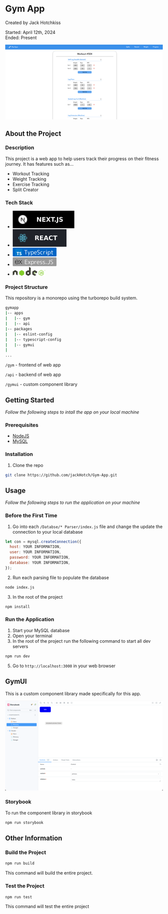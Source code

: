 # Gym App

Created by Jack Hotchkiss

Started: April 12th, 2024  
Ended: Present

![Screenshot](/assets/screenshot.png)

## About the Project

### Description

This project is a web app to help users track their progress on their fitness journey. It has features such as...

- Workout Tracking
- Weight Tracking
- Exercise Tracking
- Split Creator

### Tech Stack

- <a href="https://nextjs.org/"><img src="assets/nextjslogo.svg"></a>
- <a href="https://react.dev/"><img src="assets/reactlogo.svg"></a>
- <a href="https://typescriptlang.org/"><img height="28px" src="assets/typescript.png"></a>
- <a href="https://expressjs.com/"><img height="28px" src="assets/express.png"></a>
- <a href="https://nodejs.org/en"><img height="28px" src="assets/node.png"></a>

### Project Structure

This repository is a monorepo using the turborepo build system.

```sh
gymapp
|-- apps
|   |-- gym
|   |-- api
|-- packages
|   |-- eslint-config
|   |-- typescript-config
|   |-- gymui
|
...
```

`/gym` - frontend of web app

`/api` - backend of web app

`/gymui` - custom component library

## Getting Started

_Follow the following steps to intall the app on your local machine_

### Prerequisites

- [NodeJS](https://nodejs.org/en/download/prebuilt-installer)
- [MySQL](https://dev.mysql.com/downloads/installer/)

### Installation

1. Clone the repo

```sh
git clone https://github.com/jackHotch/Gym-App.git
```

## Usage

_Follow the following steps to run the application on your machine_

### Before the First Time

1. Go into each `/Databse/* Parser/index.js` file and change the update the connection to your local database

```js
let con = mysql.createConnection({
  host: YOUR INFORMATION,
  user: YOUR INFORMATION,
  password: YOUR INFORMATION,
  database: YOUR INFORMATION,
});
```

2. Run each parsing file to populate the database

```sh
node index.js
```

3. In the root of the project

```sh
npm install
```

### Run the Application

1. Start your MySQL database
2. Open your terminal
3. In the root of the project run the following command to start all dev servers

```sh
npm run dev
```

5. Go to `http://localhost:3000` in your web browser

## GymUI

This is a custom component library made specifically for this app.

![Screenshot](/assets/gymui.png)

### Storybook

To run the component library in storybook

```sh
npm run storybook
```

## Other Information

### Build the Project

```sh
npm run build
```

This command will build the entire project.

### Test the Project

```sh
npm run test
```

This command will test the entire project
